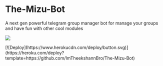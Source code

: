 # The-Mizu-Bot
A next gen powerful telegram group manager bot for manage your groups and have fun with other cool modules 
<p align="leaft">
  <img src="https://telegra.ph/file/b9844274494fcde4e0589.jpg"'>
</p>
[![Deploy](https://www.herokucdn.com/deploy/button.svg)](https://heroku.com/deploy?template=https://github.com/ImTheekshannBro/The-Mizu-Bot)
